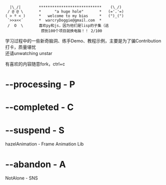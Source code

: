 ```
  |\_/|        ****************************    (\_/)
 / @ @ \       *      "a huge hole"       *   (='.'=)
( > º < )      *   welcome to my bias     *   (")_(")
 `>>x<<´       *  warcryDoggie@gmail.com  *
 /  O  \       喜欢py和js，因为他们是lisp的子集（逃
                攒到100个项目就换电脑！！ 2/100
```

学习过程中的一些新奇脑洞、练手Demo、教程示例，主要是为了骗Contribution打卡，质量堪忧  
还请unwatching  unstar  

有喜欢的内容随意fork，ctrl+c  

# --processing - P

# --completed - C

# --suspend - S
hazelAnimation - Frame Animation Lib

# --abandon - A
NotAlone - SNS
